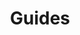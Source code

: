 ---
title: "Guides"
description: "Guided instructions on how to build data streaming pipelines on the InfinyOn platform."
weight: 3
hidden: false
---